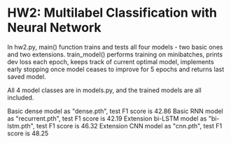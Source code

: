 # HW2: Multilabel Classification with Neural Network
In hw2.py, main() function trains and tests all four models - two basic ones and two extensions.
train_model() performs training on minibatches, prints dev loss each epoch, keeps track of current optimal model, implements early stopping once model ceases to improve for 5 epochs and returns last saved model.

All 4 model classes are in models.py, and the trained models are all included.

Basic dense model as "dense.pth", test F1 score is 42.86
Basic RNN model as "recurrent.pth", test F1 score is 42.19
Extension bi-LSTM model as "bi-lstm.pth", test F1 score is 46.32
Extension CNN model as "cnn.pth", test F1 score is 48.25
